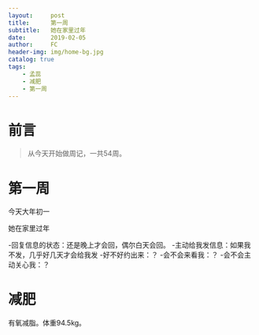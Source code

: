 ```yaml
---
layout:     post
title:      第一周
subtitle:   她在家里过年
date:       2019-02-05
author:     FC
header-img: img/home-bg.jpg
catalog: true
tags:
    - 孟蕊
    - 减肥
    - 第一周
---
```



# 前言

>从今天开始做周记，一共54周。


# 第一周

今天大年初一

她在家里过年


-回复信息的状态：还是晚上才会回，偶尔白天会回。
-主动给我发信息：如果我不发，几乎好几天才会给我发
-好不好约出来：？
-会不会来看我：？
-会不会主动关心我：？


# 减肥

有氧减脂。体重94.5kg。